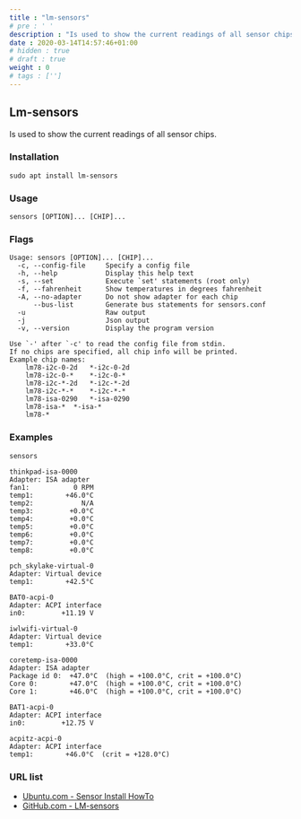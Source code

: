 ```yaml
---
title : "lm-sensors"
# pre : ' '
description : "Is used to show the current readings of all sensor chips."
date : 2020-03-14T14:57:46+01:00
# hidden : true
# draft : true
weight : 0
# tags : ['']
---
```


## Lm-sensors

Is used to show the current readings of all sensor chips.

### Installation

```plain
sudo apt install lm-sensors
```

### Usage

```plain
sensors [OPTION]... [CHIP]...
```

### Flags

```plain
Usage: sensors [OPTION]... [CHIP]...
  -c, --config-file     Specify a config file
  -h, --help            Display this help text
  -s, --set             Execute `set' statements (root only)
  -f, --fahrenheit      Show temperatures in degrees fahrenheit
  -A, --no-adapter      Do not show adapter for each chip
      --bus-list        Generate bus statements for sensors.conf
  -u                    Raw output
  -j                    Json output
  -v, --version         Display the program version

Use `-' after `-c' to read the config file from stdin.
If no chips are specified, all chip info will be printed.
Example chip names:
    lm78-i2c-0-2d   *-i2c-0-2d
    lm78-i2c-0-*    *-i2c-0-*
    lm78-i2c-*-2d   *-i2c-*-2d
    lm78-i2c-*-*    *-i2c-*-*
    lm78-isa-0290   *-isa-0290
    lm78-isa-*  *-isa-*
    lm78-*
```

### Examples

```plain
sensors

thinkpad-isa-0000
Adapter: ISA adapter
fan1:           0 RPM
temp1:        +46.0°C  
temp2:            N/A  
temp3:         +0.0°C  
temp4:         +0.0°C  
temp5:         +0.0°C  
temp6:         +0.0°C  
temp7:         +0.0°C  
temp8:         +0.0°C  

pch_skylake-virtual-0
Adapter: Virtual device
temp1:        +42.5°C  

BAT0-acpi-0
Adapter: ACPI interface
in0:         +11.19 V  

iwlwifi-virtual-0
Adapter: Virtual device
temp1:        +33.0°C  

coretemp-isa-0000
Adapter: ISA adapter
Package id 0:  +47.0°C  (high = +100.0°C, crit = +100.0°C)
Core 0:        +47.0°C  (high = +100.0°C, crit = +100.0°C)
Core 1:        +46.0°C  (high = +100.0°C, crit = +100.0°C)

BAT1-acpi-0
Adapter: ACPI interface
in0:         +12.75 V  

acpitz-acpi-0
Adapter: ACPI interface
temp1:        +46.0°C  (crit = +128.0°C)
```

### URL list

* [Ubuntu.com - Sensor Install HowTo](https://help.ubuntu.com/community/SensorInstallHowto)
* [GitHub.com - LM-sensors](https://github.com/lm-sensors/lm-sensors)
